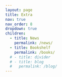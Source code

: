 ```yaml
---
layout: page
title: Extra
nav: true
nav_order: 8
dropdown: true
children:
  - title: News
    permalink: /news/
  - title: Bookshelf
    permalink: /books/
  # - title: divider
  # - title: blog
  #   permalink: /blog/
---
```

